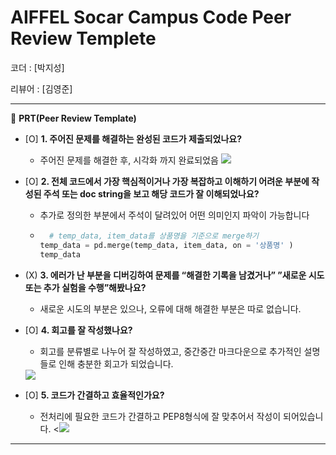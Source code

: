 # AIFFEL Socar Campus Code Peer Review Templete

코더 : [박지성]

리뷰어 : [김영준]

---

🔑 **PRT(Peer Review Template)**

- [O]  **1. 주어진 문제를 해결하는 완성된 코드가 제출되었나요?**
    - 주어진 문제를 해결한 후, 시각화 까지 완료되었음
        <img src="https://i.ibb.co/M89FkrY/1.jpg">

    
    
- [O]  **2. 전체 코드에서 가장 핵심적이거나 가장 복잡하고 이해하기 어려운 부분에 작성된 
주석 또는 doc string을 보고 해당 코드가 잘 이해되었나요?**
    - 추가로 정의한 부분에서 주석이 달려있어 어떤 의미인지 파악이 가능합니다
    - ```python
        # temp_data, item_data를 상품명을 기준으로 merge하기
      temp_data = pd.merge(temp_data, item_data, on = '상품명' )
      temp_data
      ```
        

- (X)  **3. 에러가 난 부분을 디버깅하여 문제를 “해결한 기록을 남겼거나” 
”새로운 시도 또는 추가 실험을 수행”해봤나요?**
    - 새로운 시도의 부분은 있으나, 오류에 대해 해결한 부분은 따로 없습니다.
  
        
- [O]  **4. 회고를 잘 작성했나요?**
    - 회고를 분류별로 나누어 잘 작성하였고, 중간중간 마크다운으로 추가적인 설명들로 인해 충분한 회고가 되었습니다.
    <img src="https://i.ibb.co/ZTNb5LY/2.jpg" >

- [O]  **5. 코드가 간결하고 효율적인가요?**
    - 전처리에 필요한 코드가 간결하고 PEP8형식에 잘 맞추어서 작성이 되어있습니다.
    <<img src="https://i.ibb.co/crfnM1s/3.jpg">

---